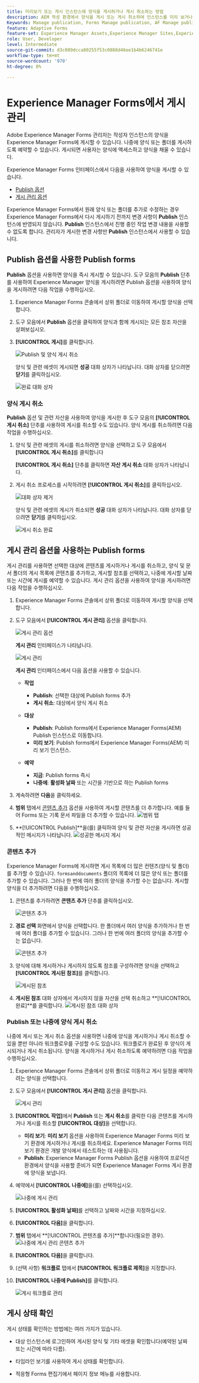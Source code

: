 ```yaml
---
title: 미리보기 또는 게시 인스턴스에 양식을 게시하거나 게시 취소하는 방법
description: AEM 작성 환경에서 양식을 게시 또는 게시 취소하여 인스턴스를 미리 보거나 게시하는 방법에 대해 알아봅니다. 스테이징 환경에서 양식을 테스트하든, 최종 사용자를 위해 라이브로 배포하든 상관없이 AEM에서는 이 프로세스를 효율적으로 관리할 수 있는 간소화된 도구를 제공합니다.
Keywords: Manage publication, Forms Manage publication, AF Manage publication, Adaptive Forms Manage publication, Cloud Manage publication
feature: Adaptive Forms
feature-set: Experience Manager Assets,Experience Manager Sites,Experience Manager, Experience Manager Forms, Experience Manager Cloud Manager
role: User, Developer
level: Intermediate
source-git-commit: d3c089dcca80255f53c0888d46ee1b4b6246741e
workflow-type: tm+mt
source-wordcount: '970'
ht-degree: 0%

---
```



# Experience Manager Forms&#x200B;에서 게시 관리

Adobe Experience Manager Forms 관리자는 작성자 인스턴스의 양식을 Experience Manager Forms에 게시할 수 있습니다. 나중에 양식 또는 폴더를 게시하도록 예약할 수 있습니다. 게시되면 사용자는 양식에 액세스하고 양식을 채울 수 있습니다.

Experience Manager Forms 인터페이스에서 다음을 사용하여 양식을 게시할 수 있습니다.
* [Publish 옵션](#publish-forms-using-the-publish-option)
* [게시 관리 옵션](#publish-forms-using-the-manage-publication-option)

Experience Manager Forms에서 원래 양식 또는 폴더를 추가로 수정하는 경우 Experience Manager Forms에서 다시 게시하기 전까지 변경 사항이 **Publish** 인스턴스에 반영되지 않습니다. **Publish** 인스턴스에서 진행 중인 작업 변경 내용을 사용할 수 없도록 합니다. 관리자가 게시한 변경 사항만 **Publish** 인스턴스에서 사용할 수 있습니다.

## Publish 옵션을 사용한 Publish forms

**Publish** 옵션을 사용하면 양식을 즉시 게시할 수 있습니다. 도구 모음의 **Publish** 단추를 사용하여 Experience Manager 양식을 게시하려면 Publish 옵션을 사용하여 양식을 게시하려면 다음 작업을 수행하십시오.

1. Experience Manager Forms 콘솔에서 상위 폴더로 이동하여 게시할 양식을 선택합니다.
1. 도구 모음에서 **Publish** 옵션을 클릭하여 양식과 함께 게시되는 모든 참조 자산을 살펴보십시오.
1. **[!UICONTROL 게시]**&#x200B;를 클릭합니다.

   ![Publish 및 양식 게시 취소](/help/edge/docs/forms/assets/publish-form-option.png)

   양식 및 관련 에셋이 게시되면 **성공** 대화 상자가 나타납니다. 대화 상자를 닫으려면 **닫기**&#x200B;를 클릭하십시오.

   ![완료 대화 상자](/help/forms/assets/publish-success.png)

### 양식 게시 취소

**Publish** 옵션 및 관련 자산을 사용하여 양식을 게시한 후 도구 모음의 **[!UICONTROL 게시 취소]** 단추를 사용하여 게시를 취소할 수도 있습니다. 양식 게시를 취소하려면 다음 작업을 수행하십시오.

1. 양식 및 관련 에셋의 게시를 취소하려면 양식을 선택하고 도구 모음에서 **[!UICONTROL 게시 취소]**&#x200B;를 클릭합니다

   **[!UICONTROL 게시 취소]** 단추를 클릭하면 **자산 게시 취소** 대화 상자가 나타납니다.
1. 게시 취소 프로세스를 시작하려면 **[!UICONTROL 게시 취소]**&#x200B;를 클릭하십시오.

   ![대화 상자 제거](/help/forms/assets/unpublish-asset.png)

   양식 및 관련 에셋의 게시가 취소되면 **성공** 대화 상자가 나타납니다. 대화 상자를 닫으려면 **닫기**&#x200B;를 클릭하십시오.

   ![게시 취소 완료](/help/forms/assets/unpublishing-start.png)

## 게시 관리 옵션을 사용하는 Publish forms

게시 관리를 사용하면 선택한 대상에 콘텐츠를 게시하거나 게시를 취소하고, 양식 및 문서 폴더의 게시 목록에 콘텐츠를 추가하고, 게시할 참조를 선택하고, 나중에 게시할 날짜 또는 시간에 게시를 예약할 수 있습니다.  게시 관리 옵션을 사용하여 양식을 게시하려면 다음 작업을 수행하십시오.

1. Experience Manager Forms 콘솔에서 상위 폴더로 이동하여 게시할 양식을 선택합니다.
1. 도구 모음에서 **[!UICONTROL 게시 관리]** 옵션을 클릭합니다.

   ![게시 관리 옵션](/help/forms/assets/manage-publication-option.png)

   **게시 관리** 인터페이스가 나타납니다.

   ![게시 관리](/help/forms/assets/manage-publication.png)

   **게시 관리** 인터페이스에서 다음 옵션을 사용할 수 있습니다.

   * **작업**

      * **Publish**: 선택한 대상에 Publish forms 추가
      * **게시 취소**: 대상에서 양식 게시 취소

   * **대상**

      * **Publish**: Publish forms에서 Experience Manager Forms(AEM) Publish 인스턴스로 이동합니다.
      * **미리 보기**: Publish forms에서 Experience Manager Forms(AEM) 미리 보기 인스턴스.

   * **예약**

      * **지금**: Publish forms 즉시
      * **나중에**: **활성화 날짜** 또는 시간을 기반으로 하는 Publish forms

1. 계속하려면 **다음**&#x200B;을 클릭하세요.
1. **범위** 탭에서 [콘텐츠 추가](#add-content) 옵션을 사용하여 게시할 콘텐츠를 더 추가합니다. 예를 들어 Forms 또는 기록 문서 파일을 더 추가할 수 있습니다.
   ![범위 탭](/help/forms/assets/scope-tab.png)
1. **[!UICONTROL Publish]**을(를) 클릭하여 양식 및 관련 자산을 게시하면 성공적인 메시지가 나타납니다.
   ![성공한 메시지 게시](/help/forms/assets/publish-successful.png)

### 콘텐츠 추가

Experience Manager Forms에 게시하면 게시 목록에 더 많은 컨텐츠(양식 및 폴더)를 추가할 수 있습니다. `formsanddocuments` 폴더의 목록에 더 많은 양식 또는 폴더를 추가할 수 있습니다. 그러나 한 번에 여러 폴더의 양식을 추가할 수는 없습니다. 게시할 양식을 더 추가하려면 다음을 수행하십시오.

1. 콘텐츠를 추가하려면 **콘텐츠 추가** 단추를 클릭하십시오.

   ![콘텐츠 추가](/help/forms/assets/add-content.png)

1. **경로 선택** 화면에서 양식을 선택합니다. 한 폴더에서 여러 양식을 추가하거나 한 번에 여러 폴더를 추가할 수 있습니다. 그러나 한 번에 여러 폴더의 양식을 추가할 수는 없습니다.

   ![콘텐츠 추가](/help/forms/assets/add-assets.png)

1. 양식에 대해 게시하거나 게시하지 않도록 참조를 구성하려면 양식을 선택하고 **[!UICONTROL 게시된 참조]**&#x200B;를 클릭합니다.

   ![게시된 참조](/help/forms/assets/published-references.png)

1. **게시된 참조** 대화 상자에서 게시하지 않을 자산을 선택 취소하고 **[!UICONTROL 완료]**를 클릭합니다.
   ![게시된 참조 대화 상자](/help/forms/assets/published-references-dialog.png)

<!--
### Include Folder Settings
By default, publishing a folder to Experience Manager Forms publishes all the assets, subfolders, and their references. To filter the folder for publishing:

1. Click **[Include Folder Settings]** to filter the folder.

    ![Include folder](/help/forms/assets/include-folder.png)

    The **[UICONTROL Include Folder Settings]** dialog appears. 
    
    ![Include folder dialog](/help/forms/assets/include-folder-dialog.png)
    
    The **[UICONTROL Include Folder Settings]** includes following options:

    * **[!UICONTROL Include folder contents]** checkbox. 
        * If selected, all forms and assets in the chosen folder, its subfolders (including all forms and assets within them), and references are published.
        * If not selected, only the forms and assets in the selected folder are published, while subfolder forms and assets are not.

    * **[!UICONTROL Include only immediate folder contents]** checkbox
        Selecting the **[!UICONTROL Include folder contents]** checkbox enables the **[!UICONTROL Include only immediate folder contents]** checkbox for selection.

        * If you select both options, all the forms and assets of the selected folder, subfolders (empty), and references are published. The forms and assets of the subfolders are not published.
        * -->


### Publish 또는 나중에 양식 게시 취소

나중에 게시 또는 게시 취소 옵션을 사용하면 나중에 양식을 게시하거나 게시 취소할 수 있을 뿐만 아니라 워크플로우를 구성할 수도 있습니다. 워크플로가 완료된 후 양식이 게시되거나 게시 취소됩니다. 양식을 게시하거나 게시 취소하도록 예약하려면 다음 작업을 수행하십시오.

1. Experience Manager Forms 콘솔에서 상위 폴더로 이동하고 게시 일정을 예약하려는 양식을 선택합니다.
1. 도구 모음에서 **[!UICONTROL 게시 관리]** 옵션을 클릭합니다.

   ![게시 관리](/help/forms/assets/manage-publication.png)

1. **[!UICONTROL 작업]**&#x200B;에서 **Publish** 또는 **게시 취소**&#x200B;를 클릭한 다음 콘텐츠를 게시하거나 게시를 취소할 **[!UICONTROL 대상]**&#x200B;을 선택합니다.
   * **미리 보기**: **미리 보기** 옵션을 사용하여 Experience Manager Forms 미리 보기 환경에 게시하거나 게시를 취소하세요. Experience Manager Forms 미리보기 환경은 개발 양식에서 테스트하는 데 사용됩니다.
   * **Publish**: Experience Manager Forms Publish 옵션을 사용하여 프로덕션 환경에서 양식을 사용할 준비가 되면 Experience Manager Forms 게시 환경에 양식을 보냅니다.

1. 예약에서 **[!UICONTROL 나중에]**&#x200B;을(를) 선택하십시오.

   ![나중에 게시 관리](/help/forms/assets/manage-publication-later.png)

1. **[!UICONTROL 활성화 날짜]**&#x200B;를 선택하고 날짜와 시간을 지정하십시오.
1. **[!UICONTROL 다음]**&#x200B;을 클릭합니다.
1. **범위** 탭에서 **[!UICONTROL 콘텐츠를 추가]**합니다(필요한 경우).
   ![나중에 게시 관리 콘텐츠 추가](/help/forms/assets/publish-later-add-content.png)
1. **[!UICONTROL 다음]**&#x200B;을 클릭합니다.
1. (선택 사항) **워크플로** 탭에서 **[!UICONTROL 워크플로 제목]**&#x200B;을 지정합니다.
1. **[!UICONTROL 나중에 Publish]**&#x200B;를 클릭합니다.

   ![게시 워크플로 관리](/help/forms/assets/manage-publication-workflows.png)

## 게시 상태 확인

게시 상태를 확인하는 방법에는 여러 가지가 있습니다.

* 대상 인스턴스에 로그인하여 게시된 양식 및 기타 에셋을 확인합니다(예약된 날짜 또는 시간에 따라 다름).

* 타임라인 보기를 사용하여 게시 상태를 확인합니다.

* 적응형 Forms 편집기에서 페이지 정보 메뉴를 사용합니다.
